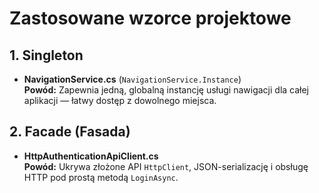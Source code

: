 # Zastosowane wzorce projektowe

## 1. Singleton  
- **NavigationService.cs** (`NavigationService.Instance`)  
  **Powód:** Zapewnia jedną, globalną instancję usługi nawigacji dla całej aplikacji — łatwy dostęp z dowolnego miejsca.  

## 2. Facade (Fasada)  
- **HttpAuthenticationApiClient.cs**  
  **Powód:** Ukrywa złożone API `HttpClient`, JSON-serializację i obsługę HTTP pod prostą metodą `LoginAsync`.  

